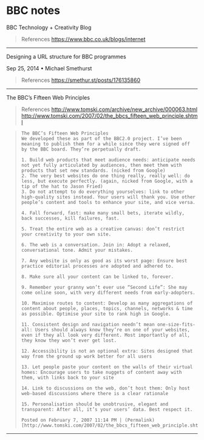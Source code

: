 # BBC notes

BBC Technology + Creativity Blog

> References
> <https://www.bbc.co.uk/blogs/internet>

---

Designing a URL structure for BBC programmes

Sep 25, 2014 • Michael Smethurst

> References
> <https://smethur.st/posts/176135860>

---

The BBC’s Fifteen Web Principles

> References
> <http://www.tomski.com/archive/new_archive/000063.html>
> <http://www.tomski.com/2007/02/the_bbcs_fifteen_web_principle.shtml>

<blockquote>

```text
The BBC’s Fifteen Web Principles
We developed these as part of the BBC2.0 project. I’ve been meaning to publish them for a while since they were signed off by the BBC board. They’re perpetually draft.

1. Build web products that meet audience needs: anticipate needs not yet fully articulated by audiences, then meet them with products that set new standards. (nicked from Google)
2. The very best websites do one thing really, really well: do less, but execute perfectly. (again, nicked from Google, with a tip of the hat to Jason Fried)
3. Do not attempt to do everything yourselves: link to other high-quality sites instead. Your users will thank you. Use other people’s content and tools to enhance your site, and vice versa.

4. Fall forward, fast: make many small bets, iterate wildly, back successes, kill failures, fast.

5. Treat the entire web as a creative canvas: don’t restrict your creativity to your own site.

6. The web is a conversation. Join in: Adopt a relaxed, conversational tone. Admit your mistakes.

7. Any website is only as good as its worst page: Ensure best practice editorial processes are adopted and adhered to.

8. Make sure all your content can be linked to, forever.

9. Remember your granny won’t ever use “Second Life”: She may come online soon, with very different needs from early-adopters.

10. Maximise routes to content: Develop as many aggregations of content about people, places, topics, channels, networks & time as possible. Optimise your site to rank high in Google.

11. Consistent design and navigation needn’t mean one-size-fits-all: Users should always know they’re on one of your websites, even if they all look very different. Most importantly of all, they know they won’t ever get lost.

12. Accessibility is not an optional extra: Sites designed that way from the ground up work better for all users

13. Let people paste your content on the walls of their virtual homes: Encourage users to take nuggets of content away with them, with links back to your site

14. Link to discussions on the web, don’t host them: Only host web-based discussions where there is a clear rationale

15. Personalisation should be unobtrusive, elegant and transparent: After all, it’s your users’ data. Best respect it.

Posted on February 7, 2007 11:14 PM | (Permalink)[http://www.tomski.com/2007/02/the_bbcs_fifteen_web_principle.shtml]
```

</blockquote>

---
